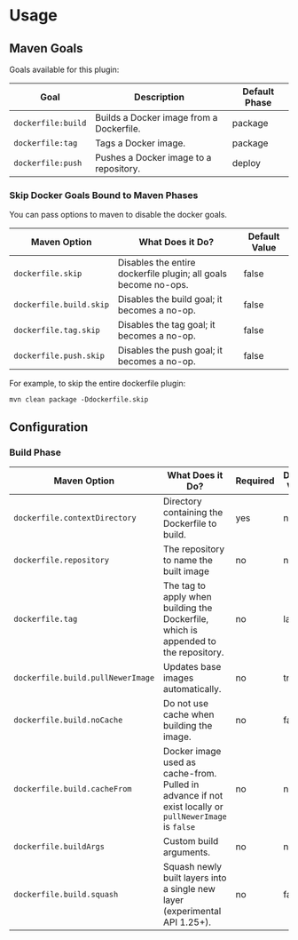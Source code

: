# Usage

## Maven Goals

Goals available for this plugin:

| Goal | Description    | Default Phase |
| ---- | -------------- | ------------- |
| `dockerfile:build` | Builds a Docker image from a Dockerfile. | package |
| `dockerfile:tag` | Tags a Docker image. | package |
| `dockerfile:push` | Pushes a Docker image to a repository. | deploy |

### Skip Docker Goals Bound to Maven Phases

You can pass options to maven to disable the docker goals.

| Maven Option  | What Does it Do?           | Default Value |
| ------------- | -------------------------- | ------------- |
| `dockerfile.skip` | Disables the entire dockerfile plugin; all goals become no-ops. | false |
| `dockerfile.build.skip` | Disables the build goal; it becomes a no-op. | false |
| `dockerfile.tag.skip` | Disables the tag goal; it becomes a no-op. | false |
| `dockerfile.push.skip` | Disables the push goal; it becomes a no-op. | false |

For example, to skip the entire dockerfile plugin:
```
mvn clean package -Ddockerfile.skip
```

## Configuration

### Build Phase

| Maven Option  | What Does it Do?           | Required | Default Value |
| ------------- | -------------------------- | -------- | ------------- |
| `dockerfile.contextDirectory` | Directory containing the Dockerfile to build. | yes | none |
| `dockerfile.repository` | The repository to name the built image | no | none |
| `dockerfile.tag` | The tag to apply when building the Dockerfile, which is appended to the repository. | no | latest |
| `dockerfile.build.pullNewerImage` | Updates base images automatically. | no | true |
| `dockerfile.build.noCache` | Do not use cache when building the image. | no | false |
| `dockerfile.build.cacheFrom` | Docker image used as cache-from. Pulled in advance if not exist locally or `pullNewerImage` is `false` | no | none |
| `dockerfile.buildArgs` | Custom build arguments. | no | none |
| `dockerfile.build.squash` | Squash newly built layers into a single new layer (experimental API 1.25+). | no | false |
